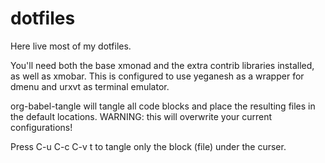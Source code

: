 # dotfiles
Here live most of my dotfiles.

You'll need both the base xmonad and the extra contrib libraries installed, as well as xmobar.
This is configured to use yeganesh as a wrapper for dmenu and urxvt as terminal emulator.

org-babel-tangle will tangle all code blocks and place the resulting files in the default
locations.
WARNING: this will overwrite your current configurations!

Press C-u C-c C-v t to tangle only the block (file) under the curser.
